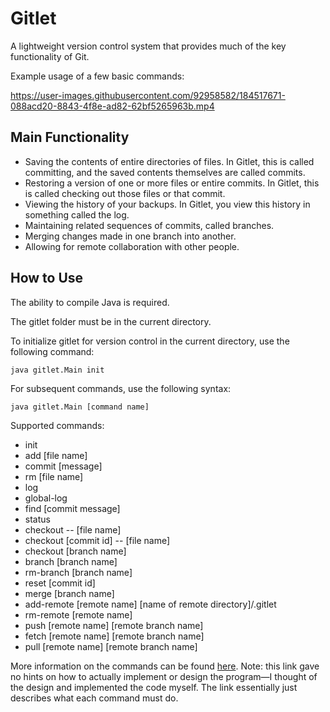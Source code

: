 # Gitlet 
A lightweight version control system that provides much of the key functionality of Git.  
  
  
Example usage of a few basic commands:


https://user-images.githubusercontent.com/92958582/184517671-088acd20-8843-4f8e-ad82-62bf5265963b.mp4

  
    
## Main Functionality
- Saving the contents of entire directories of files. In Gitlet, this is called committing, and the saved contents themselves are called commits.
- Restoring a version of one or more files or entire commits. In Gitlet, this is called checking out those files or that commit.
- Viewing the history of your backups. In Gitlet, you view this history in something called the log.
- Maintaining related sequences of commits, called branches.
- Merging changes made in one branch into another.
- Allowing for remote collaboration with other people.

## How to Use
The ability to compile Java is required.  

The gitlet folder must be in the current directory.  

To initialize gitlet for version control in the current directory, use the following command:
```
java gitlet.Main init
```

For subsequent commands, use the following syntax:
```
java gitlet.Main [command name]
```

Supported commands:
- init
- add [file name]
- commit [message]
- rm [file name]
- log
- global-log
- find [commit message]
- status
- checkout -- [file name]
- checkout [commit id] -- [file name]
- checkout [branch name]
- branch [branch name]
- rm-branch [branch name]
- reset [commit id]
- merge [branch name]
- add-remote [remote name] [name of remote directory]/.gitlet
- rm-remote [remote name]
- push [remote name] [remote branch name]
- fetch [remote name] [remote branch name]
- pull [remote name] [remote branch name]  
  
More information on the commands can be found [here](https://sp21.datastructur.es/materials/proj/proj2/proj2). Note: this link gave no hints on how to actually implement or design the program—I thought of the design and implemented the code myself. The link essentially just describes what each command must do.
